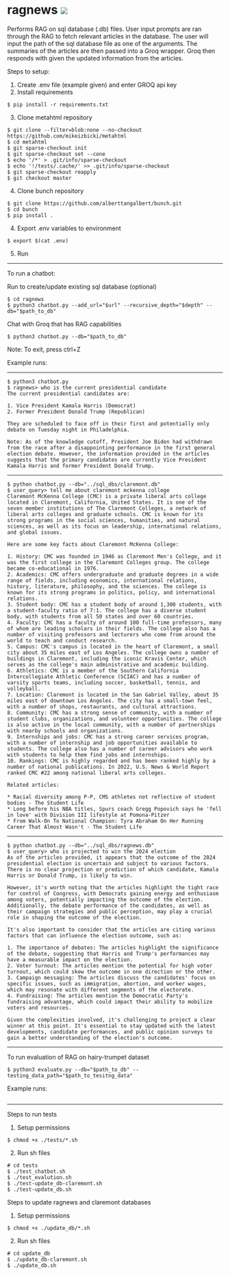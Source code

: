# ragnews ![](https://github.com/alberttangalbert/ragnews/actions/workflows/tests.yml/badge.svg)

Performs RAG on sql database (.db) files. 
User input prompts are ran through the RAG to fetch relevant articles in the database.
The user will input the path of the sql database file as one of the arguments. 
The summaries of the articles are then passed into a Groq wrapper.
Groq then responds with given the updated information from the articles. 

Steps to setup:
1) Create .env file (example given) and enter GROQ api key
2) Install requirements
```
$ pip install -r requirements.txt
```
3) Clone metahtml repository 
```
$ git clone --filter=blob:none --no-checkout https://github.com/mikeizbicki/metahtml
$ cd metahtml
$ git sparse-checkout init
$ git sparse-checkout set --cone
$ echo '/*' > .git/info/sparse-checkout
$ echo '!/tests/.cache/' >> .git/info/sparse-checkout
$ git sparse-checkout reapply
$ git checkout master
```

4) Clone bunch repository 
```
$ git clone https://github.com/alberttangalbert/bunch.git
$ cd bunch
$ pip install .
```

4) Export .env variables to environment
```
$ export $(cat .env)
```

5) Run

---

To run a chatbot: 

Run to create/update existing sql database (optional)
```
$ cd ragnews 
$ python3 chatbot.py --add_url="$url" --recursive_depth="$depth" --db="$path_to_db"
```

Chat with Groq that has RAG capabilities 
```
$ python3 chatbot.py --db="$path_to_db"
```

Note: To exit, press ctrl+Z

Example runs:

---
```
$ python3 chatbot.py
$ ragnews> who is the current presidential candidate
The current presidential candidates are:

1. Vice President Kamala Harris (Democrat)
2. Former President Donald Trump (Republican)

They are scheduled to face off in their first and potentially only debate on Tuesday night in Philadelphia.

Note: As of the knowledge cutoff, President Joe Biden had withdrawn from the race after a disappointing performance in the first general election debate. However, the information provided in the articles suggests that the primary candidates are currently Vice President Kamala Harris and former President Donald Trump.
```
---
```
$ python chatbot.py --db="../sql_dbs/claremont.db"
$ user_query> tell me about claremont mckenna college
Claremont McKenna College (CMC) is a private liberal arts college located in Claremont, California, United States. It is one of the seven member institutions of The Claremont Colleges, a network of liberal arts colleges and graduate schools. CMC is known for its strong programs in the social sciences, humanities, and natural sciences, as well as its focus on leadership, international relations, and global issues.

Here are some key facts about Claremont McKenna College:

1. History: CMC was founded in 1946 as Claremont Men's College, and it was the first college in the Claremont Colleges group. The college became co-educational in 1976.
2. Academics: CMC offers undergraduate and graduate degrees in a wide range of fields, including economics, international relations, history, literature, philosophy, and the sciences. The college is known for its strong programs in politics, policy, and international relations.
3. Student body: CMC has a student body of around 1,300 students, with a student-faculty ratio of 7:1. The college has a diverse student body, with students from all 50 states and over 60 countries.
4. Faculty: CMC has a faculty of around 100 full-time professors, many of whom are leading scholars in their fields. The college also has a number of visiting professors and lecturers who come from around the world to teach and conduct research.
5. Campus: CMC's campus is located in the heart of Claremont, a small city about 35 miles east of Los Angeles. The college owns a number of buildings in Claremont, including the iconic Kravis Center, which serves as the college's main administrative and academic building.
6. Athletics: CMC is a member of the Southern California Intercollegiate Athletic Conference (SCIAC) and has a number of varsity sports teams, including soccer, basketball, tennis, and volleyball.
7. Location: Claremont is located in the San Gabriel Valley, about 35 miles east of downtown Los Angeles. The city has a small-town feel, with a number of shops, restaurants, and cultural attractions.
8. Community: CMC has a strong sense of community, with a number of student clubs, organizations, and volunteer opportunities. The college is also active in the local community, with a number of partnerships with nearby schools and organizations.
9. Internships and jobs: CMC has a strong career services program, with a number of internship and job opportunities available to students. The college also has a number of career advisors who work with students to help them find jobs and internships.
10. Rankings: CMC is highly regarded and has been ranked highly by a number of national publications. In 2022, U.S. News & World Report ranked CMC #22 among national liberal arts colleges.

Related articles:

* Racial diversity among P-P, CMS athletes not reflective of student bodies - The Student Life
* Long before his NBA titles, Spurs coach Gregg Popovich says he 'fell in love' with Division III lifestyle at Pomona-Pitzer
* From Walk-On To National Champion: Tyra Abraham On Her Running Career That Almost Wasn't - The Student Life 
```
---
```
$ python chatbot.py --db="../sql_dbs/ragnews.db"  
$ user_query> who is projected to win the 2024 election
As of the articles provided, it appears that the outcome of the 2024 presidential election is uncertain and subject to various factors. There is no clear projection or prediction of which candidate, Kamala Harris or Donald Trump, is likely to win.

However, it's worth noting that the articles highlight the tight race for control of Congress, with Democrats gaining energy and enthusiasm among voters, potentially impacting the outcome of the election. Additionally, the debate performance of the candidates, as well as their campaign strategies and public perception, may play a crucial role in shaping the outcome of the election.

It's also important to consider that the articles are citing various factors that can influence the election outcome, such as:

1. The importance of debates: The articles highlight the significance of the debate, suggesting that Harris and Trump's performances may have a measurable impact on the election.
2. Voter turnout: The articles mention the potential for high voter turnout, which could skew the outcome in one direction or the other.
3. Campaign messaging: The articles discuss the candidates' focus on specific issues, such as immigration, abortion, and worker wages, which may resonate with different segments of the electorate.
4. Fundraising: The articles mention the Democratic Party's fundraising advantage, which could impact their ability to mobilize voters and resources.

Given the complexities involved, it's challenging to project a clear winner at this point. It's essential to stay updated with the latest developments, candidate performances, and public opinion surveys to gain a better understanding of the election's outcome.
```

---

To run evaluation of RAG on hairy-trumpet dataset

```
$ python3 evaluate.py --db="$path_to_db" --testing_data_path="$path_to_tesitng_data"
```

Example runs:

```

```
---


Steps to run tests 

1) Setup permissions
```
$ chmod +x ./tests/*.sh
```
2) Run sh files 
```
# cd tests
$ ./test_chatbot.sh
$ ./test_evalution.sh
$ ./test-update_db-claremont.sh
$ ./test-update_db.sh
```

Steps to update ragnews and claremont databases

1) Setup permissions
```
$ chmod +x ./update_db/*.sh
```
2) Run sh files 
```
# cd update_db
$ ./update_db-claremont.sh
$ ./update_db.sh
```





